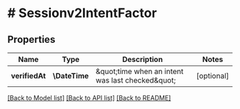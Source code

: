 # # Sessionv2IntentFactor

## Properties

Name | Type | Description | Notes
------------ | ------------- | ------------- | -------------
**verifiedAt** | **\DateTime** | \&quot;time when an intent was last checked\&quot; | [optional]

[[Back to Model list]](../../README.md#models) [[Back to API list]](../../README.md#endpoints) [[Back to README]](../../README.md)
